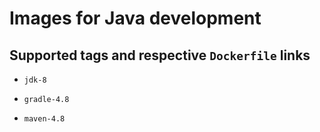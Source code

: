 # Images for Java development

## Supported tags and respective ```Dockerfile``` links

* ```jdk-8```

* ```gradle-4.8```

* ```maven-4.8```